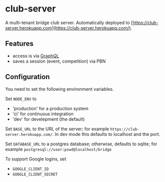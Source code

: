 # club-server
A multi-tenant bridge club server.  Automatically deployed to [https://club-server.herokuapp.com](https://club-server.herokuapp.com/).

## Features

- access is via [GraphQL](http://graphql.org/)
- saves a session (event, competition) via PBN

## Configuration

You need to set the following environment variables.

Set `NODE_ENV` to 
- 'production' for a production system
- 'ci' for continuous integration
- 'dev' for develepment (the default)

Set `BASE_URL` to the URL of the server; for example `https://club-server.herokuapp.com/`.  In dev mode this defaults to localhost and the port.

Set `DATABASE_URL` to a postgres database; otherwise, defaults to sqlite; for example `postgresql://user:pswd@localhost/bridge`

To support Google logins, set
- `GOOGLE_CLIENT_ID`
- `GOOGLE_CLIENT_SECRET`
